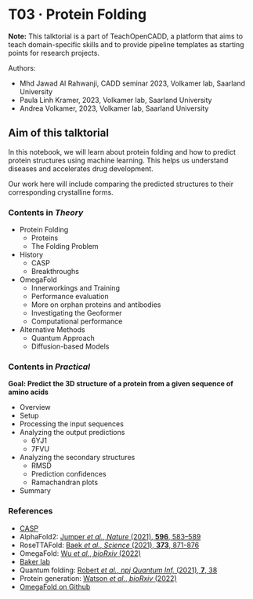 # T03 · Protein Folding

**Note:** This talktorial is a part of TeachOpenCADD, a platform that aims to teach domain-specific skills and to provide pipeline templates as starting points for research projects.

Authors:
- Mhd Jawad Al Rahwanji, CADD seminar 2023, Volkamer lab, Saarland University
- Paula Linh Kramer, 2023, Volkamer lab, Saarland University
- Andrea Volkamer, 2023, Volkamer lab, Saarland University


## Aim of this talktorial

In this notebook, we will learn about protein folding and how to predict protein structures using machine learning. This helps us understand diseases and accelerates drug development.

Our work here will include comparing the predicted structures to their corresponding crystalline forms.


### Contents in *Theory*

* Protein Folding
    * Proteins
    * The Folding Problem
* History
    * CASP
    * Breakthroughs
* OmegaFold
    * Innerworkings and Training
    * Performance evaluation
    * More on orphan proteins and antibodies
    * Investigating the Geoformer
    * Computational performance
* Alternative Methods
    * Quantum Approach
    * Diffusion-based Models


### Contents in *Practical*

**Goal: Predict the 3D structure of a protein from a given sequence of amino acids**

* Overview
* Setup
* Processing the input sequences
* Analyzing the output predictions
  * 6YJ1
  * 7FVU
* Analyzing the secondary structures
  * RMSD
  * Prediction confidences
  * Ramachandran plots
* Summary


### References

* [CASP](https://predictioncenter.org/)
* AlphaFold2: [Jumper *et al.*, <i>Nature</i> (2021), <b>596</b>, 583–589](https://doi.org/10.1038/s41586-021-03819-2)
* RoseTTAFold: [Baek *et al.*, <i>Science</i> (2021), <b>373</b>, 871-876](https://doi.org/10.1126/science.abj8754)
* OmegaFold: [Wu *et al.*, <i>bioRxiv</i> (2022)](https://doi.org/10.1101/2022.07.21.500999)
* [Baker lab](https://www.bakerlab.org/)
* Quantum folding: [Robert *et al.*, <i>npj Quantum Inf.</i> (2021), <b>7</b>, 38](https://doi.org/10.1038/s41534-021-00368-4)
* Protein generation: [Watson *et al.*, <i>bioRxiv</i> (2022)](https://doi.org/10.1101/2022.12.09.519842)
* [OmegaFold on Github](https://github.com/HeliXonProtein/OmegaFold)